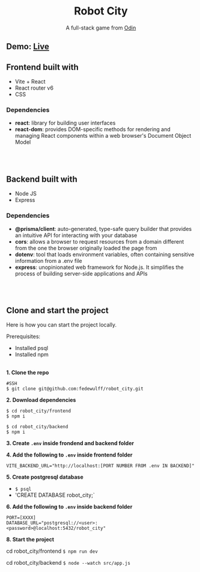 <h1 align="center">Robot City</h1>

<p align="center">A full-stack game from <a href="https://www.theodinproject.com/lessons/nodejs-where-s-waldo-a-photo-tagging-app">Odin</a></p>

## Demo: [Live](teenage-alanah-fede-org-6a2490a6.koyeb.app)

## Frontend built with

- Vite + React
- React router v6
- CSS

### Dependencies

- **react**: library for building user interfaces
- **react-dom**: provides DOM-specific methods for rendering and managing React components within a web browser's Document Object Model

<br/><br/>

## Backend built with

- Node JS
- Express

### Dependencies

- **@prisma/client**: auto-generated, type-safe query builder that provides an intuitive API for interacting with your database
- **cors**: allows a browser to request resources from a domain different from the one the browser originally loaded the page from
- **dotenv**: tool that loads environment variables, often containing sensitive information from a .env file
- **express**: unopinionated web framework for Node.js. It simplifies the process of building server-side applications and APIs

<br/><br/>

## Clone and start the project

Here is how you can start the project locally.

Prerequisites:

- Installed psql
- Installed npm
  <br/><br/>

**1. Clone the repo**

```
#SSH
$ git clone git@github.com:fedewulff/robot_city.git
```

**2. Download dependencies**

```
$ cd robot_city/frontend
$ npm i

$ cd robot_city/backend
$ npm i
```

**3. Create `.env` inside frondend and backend folder**

**4. Add the following to `.env` inside frontend folder**

```
VITE_BACKEND_URL="http://localhost:[PORT NUMBER FROM .env IN BACKEND]"
```

**5. Create postgresql database**

- `$ psql`
- 'CREATE DATABASE robot_city;`

**6. Add the following to `.env` inside backend folder**

```
PORT=[XXXX]
DATABASE_URL="postgresql://<user>:<password>@localhost:5432/robot_city"
```

**8. Start the project**

cd robot_city/frontend `$ npm run dev`

cd robot_city/backend `$ node --watch src/app.js `

